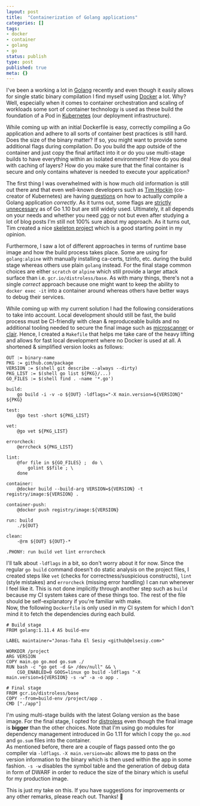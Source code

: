 ```yaml
---
layout: post
title:  "Containerization of Golang applications"
categories: []
tags:
- docker
- container
- golang
- go
status: publish
type: post
published: true
meta: {}
---
```

I've been a working a lot in [Golang][golang] recently and even though it easily allows for single static binary compilation I find myself using [Docker][docker] a lot. Why? Well, especially when it comes to container orchestration and scaling of workloads some sort of container technology is used as these build the foundation of a Pod in [Kubernetes][k8s] (our deployment infrastructure).

While coming up with an initial Dockerfile is easy, correctly compiling a Go application and adhere to all sorts of container best practices is still hard. Does the size of the binary matter? If so, you might want to provide some additional flags during compilation. 
Do you build the app outside of the container and just copy the final artifact into it or do you use multi-stage builds to have everything within an isolated environment? How do you deal with caching of layers? How do you make sure that the final container is secure and only contains whatever is needed to execute your application? 
<!--more-->
The first thing I was overwhelmed with is how much old information is still out there and that even well-known developers such as [Tim Hockin][thockin-web] (co-creator of Kubernetes) are having [questions][thockin-twitter] on how to actually compile a Golang application *correctly*. As it turns out, some flags are [strictly unnecessary][gp-installsuffix] as of Go 1.10 but are still widely used. Ultimately, it all depends on your needs and whether you need [cgo][cgo] or not but even after studying a lot of blog posts I'm still not 100% sure about my approach. As it turns out, Tim created a nice [skeleton project][gh-go-build-template] which is a good starting point in my opinion.

Furthermore, I saw a lot of different approaches in terms of runtime base image and how the build process takes place. Some are using for `golang:alpine` with manually installing ca-certs, tzinfo, etc. during the build stage whereas others use plain `golang` instead. For the final stage common choices are either `scratch` or `alpine` which still provide a larger attack surface than i.e. `gcr.io/distroless/base`. As with many things, there's not a single *correct* approach because one might want to keep the ability to `docker exec -it` into a container around whereas others have better ways to debug their services.

While coming up with my current solution I had the following considerations to take into account. Local development should still be fast, the build process must be CI-friendly with clean & reproduceable builds and no additional tooling needed to secure the final image such as [microscanner][microscanner] or [clair][clair]. Hence, I created a `Makefile` that helps me take care of the heavy lifting and allows for fast local development where no Docker is used at all. A shortened & simplified version looks as follows:

```make
OUT := binary-name
PKG := github.com/package
VERSION := $(shell git describe --always --dirty)
PKG_LIST := $(shell go list ${PKG}/...)
GO_FILES := $(shell find . -name '*.go')

build:
	go build -i -v -o ${OUT} -ldflags="-X main.version=${VERSION}" ${PKG}

test:
	@go test -short ${PKG_LIST}

vet:
	@go vet ${PKG_LIST}

errorcheck:
	@errcheck ${PKG_LIST}

lint:
	@for file in ${GO_FILES} ;  do \
		golint $$file ; \
	done

container:
	@docker build --build-arg VERSION=${VERSION} -t registry/image:${VERSION} .

container-push:
	@docker push registry/image:${VERSION}

run: build
	./${OUT}

clean:
	-@rm ${OUT} ${OUT}-*

.PHONY: run build vet lint errorcheck
```

I'll talk about `-ldflags` in a bit, so don't worry about it for now. Since the regular `go build` command doesn't do static analysis on the project files, I created steps like `vet` (checks for correctness/suspicious constructs), `lint` (style mistakes) and `errorcheck` (missing error handling) I can run whenever I feel like it. This is not done implicitly through another step such as `build` because my CI system takes care of these things too. The rest of the file should be self-explanatory if you're familiar with make.  
Now, the following `Dockerfile` is only used in my CI system for which I don't mind it to fetch the dependencies during each build.

```docker
# Build stage
FROM golang:1.11.4 AS build-env

LABEL maintainer="Jonas-Taha El Sesiy <github@elsesiy.com>"

WORKDIR /project
ARG VERSION
COPY main.go go.mod go.sum ./
RUN bash -c "go get -d &> /dev/null" && \
    CGO_ENABLED=0 GOOS=linux go build -ldflags "-X main.version=${VERSION} -s -w" -a -o app .

# Final stage
FROM gcr.io/distroless/base
COPY --from=build-env /project/app .
CMD ["./app"]
```

I'm using multi-stage builds with the latest Golang version as the base image. For the final stage, I opted for [distroless][why-distroless] even though the final image is **bigger** than the other choices. Note that I'm using go modules for dependency management introduced in Go 1.11 for which I copy the `go.mod` and `go.sum` files into the container.  
As mentioned before, there are a couple of flags passed onto the go compiler via `-ldflags`. `-X main.version=abc` allows me to pass on the version information to the binary which is then used within the app in some fashion. `-s -w` disables the symbol table and the generation of debug data in form of DWARF in order to reduce the size of the binary which is useful for my production image.

This is just my take on this. If you have suggestions for improvements or any other remarks, please reach out. Thanks! :wave:

[golang]: https://golang.org/
[docker]: https://www.docker.com/
[k8s]: https://kubernetes.io/
[thockin-web]: http://www.hockin.org/~thockin/
[thockin-twitter]: https://twitter.com/thockin/status/758814480931229697?lang=en
[cgo]: https://golang.org/cmd/cgo/
[gh-go-build-template]: https://github.com/thockin/go-build-template
[gp-installsuffix]: https://plus.google.com/117192131596509381660/posts/eNnNePihYnK
[microscanner]: https://github.com/aquasecurity/microscanner
[clair]: https://github.com/coreos/clair
[why-distroless]: https://github.com/GoogleContainerTools/distroless#why-should-i-use-distroless-images